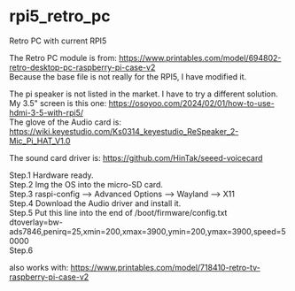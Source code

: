 # rpi5_retro_pc
Retro PC with current RPI5

The Retro PC module is from: https://www.printables.com/model/694802-retro-desktop-pc-raspberry-pi-case-v2  
Because the base file is not really for the RPI5, I have modified it.  

The pi speaker is not listed in the market. I have to try a different solution.  
My 3.5" screen is this one:  https://osoyoo.com/2024/02/01/how-to-use-hdmi-3-5-with-rpi5/  
The glove of the Audio card is:  https://wiki.keyestudio.com/Ks0314_keyestudio_ReSpeaker_2-Mic_Pi_HAT_V1.0  



The sound card driver is:  https://github.com/HinTak/seeed-voicecard  

Step.1 Hardware ready.  
Step.2 Img the OS into the micro-SD card.  
Step.3 raspi-config --> Advanced Options --> Wayland --> X11  
Step.4 Download the Audio driver and install it.  
Step.5 Put this line into the end of /boot/firmware/config.txt  
  dtoverlay=bw-ads7846,penirq=25,xmin=200,xmax=3900,ymin=200,ymax=3900,speed=50000  
Step.6 


also works with: https://www.printables.com/model/718410-retro-tv-raspberry-pi-case-v2  
